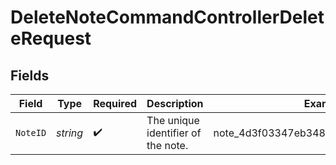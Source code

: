 # DeleteNoteCommandControllerDeleteRequest


## Fields

| Field                                 | Type                                  | Required                              | Description                           | Example                               |
| ------------------------------------- | ------------------------------------- | ------------------------------------- | ------------------------------------- | ------------------------------------- |
| `NoteID`                              | *string*                              | :heavy_check_mark:                    | The unique identifier of the note.    | note_4d3f03347eb34817833c68910fc6a868 |